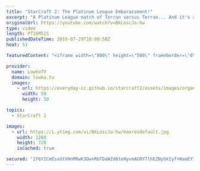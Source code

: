 ```yaml
---
title: "StarCraft 2: The Platinum League Embarassment!"
excerpt: "A Platinum League match of Terran versus Terran... And it's a bit an embarassment. A fun match of StarCraft 2 with comentary.  Get exclusive content & support my work: http://www.patreon.com/lowkotv  If you have an awesome replay of StarCraft 2 that you think is worth casting, you can send it to replays@lowko.tv."
originalUrl: https://youtube.com/watch?v=BkLoscJa-hw
type: video
length: PT16M51S
publishedDateTime: 2019-07-29T10:09:58Z
heat: 51

featuredContent: "<iframe width=\"800\" height=\"500\" frameborder=\"0\" src=\"https://www.youtube.com/embed/BkLoscJa-hw\" allow=\"accelerometer; autoplay; encrypted-media; gyroscope; picture-in-picture\" allowfullscreen></iframe>"

provider:
  name: LowkoTV
  domain: lowko.tv
  images:
    - url: https://everyday-cc.github.io/starcraft2/assets/images/organizations/lowko.tv-50x50.jpg
      width: 50
      height: 50

topics:
  - StarCraft 2

images:
  - url: https://i.ytimg.com/vi/BkLoscJa-hw/maxresdefault.jpg
    width: 1280
    height: 720
    isCached: true

secured: "2f6YICmEssGtVHnMRwK3Ow+RbTDaWZd6teHyvmAUOY7lhEZNybkIyf+WaoEY79ioW5qDcTsNf3pRCuqtlrGye78/FHbsoLnaCzMdytqWfE+tscsJSMoSHvsu1kmZVGGevXOgYmuqxzicV+504SgGfN5Xza3FWleo10eQUQ9dBbPV4YDvIhCC44IAFpuqfjCouZK/cazqUd3+gkFmbXxC2NBfVLShi+kihkEdRFBi3Fh2i0hKwaGUkknvx40WjYD9gB118/s1CP08dJQ3IXg8wcXWFBh2WncTF85N23vzNPTBZgqp+iTcANC/7eFiO/BUNEePl6u7L/RcHxAKawIfcTqwm7VrqreSZcBtYeId1pxMAixQOjTfAwX/q0P7N7NNxzrHTh8YELOsWPUIo323aD6Ar/1KK2kL0lDwZbUB4Xs=;3DoLMRqS2W3Dheiyvuks1Q=="
---
```


